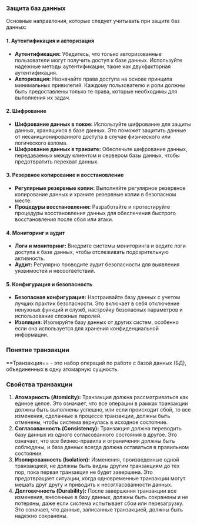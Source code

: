 ### Защита баз данных ###
Основные направления, которые следует учитывать при защите баз данных:
#### 1. Аутентификация и авторизация
- **Аутентификация:** Убедитесь, что только авторизованные пользователи могут получить доступ к базе данных. Используйте надежные методы аутентификации, такие как двухфакторная аутентификация.
- **Авторизация:** Назначайте права доступа на основе принципа минимальных привилегий. Каждому пользователю и роли должны быть предоставлены только те права, которые необходимы для выполнения их задач.
#### 2. Шифрование
- **Шифрование данных в покое:** Используйте шифрование для защиты данных, хранящихся в базе данных. Это поможет защитить данные от несанкционированного доступа в случае физического или логического взлома.
- **Шифрование данных в транзите:** Обеспечьте шифрование данных, передаваемых между клиентом и сервером базы данных, чтобы предотвратить перехват данных.
#### 3. Резервное копирование и восстановление
- **Регулярные резервные копии:** Выполняйте регулярное резервное копирование данных и храните резервные копии в безопасном месте.
- **Процедуры восстановления:** Разработайте и протестируйте процедуры восстановления данных для обеспечения быстрого восстановления после сбоя или атаки.
#### 4. Мониторинг и аудит
- **Логи и мониторинг:** Внедрите системы мониторинга и ведите логи доступа к базе данных, чтобы отслеживать подозрительную активность.
- **Аудит:** Регулярно проводите аудит безопасности для выявления уязвимостей и несоответствий.
#### 5. Конфигурация и безопасность
- **Безопасная конфигурация:** Настраивайте базу данных с учетом лучших практик безопасности. Это включает в себя отключение ненужных функций и служб, настройку безопасных параметров и использование сложных паролей.
- **Изоляция:** Изолируйте базу данных от других систем, особенно если она используется для хранения конфиденциальной информации.
### Понятие транзакции ###
==Транзакция== - это набор операций по работе с базой данных (БД), объединенных в одну атомарную сущность.
### Свойства транзакции ###
1. **Атомарность (Atomicity):** Транзакция должна рассматриваться как единое целое. Это означает, что все операции в рамках транзакции должны быть выполнены успешно, или если происходит сбой, то все изменения, сделанные в процессе транзакции, должны быть отменены, чтобы система вернулась в исходное состояние.
2. **Согласованность (Consistency):** Транзакция должна переводить базу данных из одного согласованного состояния в другое. Это означает, что все бизнес-правила и ограничения должны быть соблюдены, и база данных всегда должна оставаться в правильном состоянии.
3. **Изолированность (Isolation):** Изменения, произведенные одной транзакцией, не должны быть видны другим транзакциям до тех пор, пока первая транзакция не будет завершена. Это предотвращает ситуации, когда одновременные транзакции могут мешать друг другу и приводить к несогласованности данных.
4. **Долговечность (Durability):** После завершения транзакции все изменения, внесенные в базу данных, должны быть сохранены и не потеряны, даже если система испытывает сбои или перезагрузку. Это означает, что данные, записанные транзакцией, должны быть надежно сохранены.